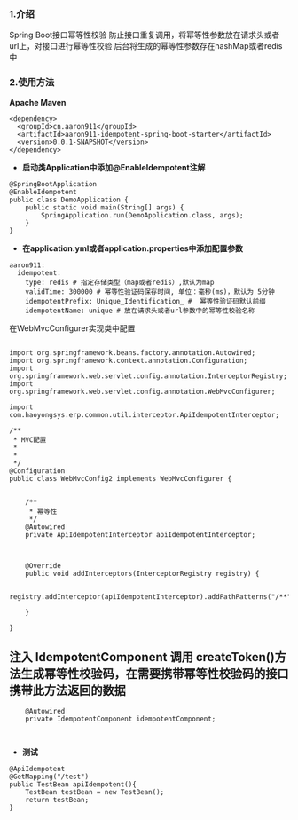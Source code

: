### 1.介绍

Spring Boot接口幂等性校验
防止接口重复调用，将幂等性参数放在请求头或者url上，对接口进行幂等性校验
后台将生成的幂等性参数存在hashMap或者redis中


### 2.使用方法
**Apache Maven**
```
<dependency>
  <groupId>cn.aaron911</groupId>
  <artifactId>aaron911-idempotent-spring-boot-starter</artifactId>
  <version>0.0.1-SNAPSHOT</version>
</dependency>
```

- **启动类Application中添加@EnableIdempotent注解**

```
@SpringBootApplication
@EnableIdempotent
public class DemoApplication {
    public static void main(String[] args) {
        SpringApplication.run(DemoApplication.class, args);
    }
}
```
- **在application.yml或者application.properties中添加配置参数**

```
aaron911:
  idempotent:
    type: redis # 指定存储类型（map或者redis）,默认为map
    validTime: 300000 # 幂等性验证码保存时间, 单位：毫秒(ms)，默认为 5分钟
    idempotentPrefix: Unique_Identification_ #  幂等性验证码默认前缀
    idempotentName: unique # 放在请求头或者url参数中的幂等性校验名称
```


在WebMvcConfigurer实现类中配置
```

import org.springframework.beans.factory.annotation.Autowired;
import org.springframework.context.annotation.Configuration;
import org.springframework.web.servlet.config.annotation.InterceptorRegistry;
import org.springframework.web.servlet.config.annotation.WebMvcConfigurer;

import com.haoyongsys.erp.common.util.interceptor.ApiIdempotentInterceptor;

/**
 * MVC配置
 * 
 *
 */
@Configuration
public class WebMvcConfig2 implements WebMvcConfigurer {
	
    
    /**
     * 幂等性
     */
    @Autowired
    private ApiIdempotentInterceptor apiIdempotentInterceptor;
    
 

    @Override
    public void addInterceptors(InterceptorRegistry registry) {
    	
        registry.addInterceptor(apiIdempotentInterceptor).addPathPatterns("/**");
       
    }
    
}

```


## 注入 IdempotentComponent  调用 createToken()方法生成幂等性校验码，在需要携带幂等性校验码的接口携带此方法返回的数据
```
	@Autowired
	private IdempotentComponent idempotentComponent;
	
	
```



- **测试**

```
@ApiIdempotent
@GetMapping("/test")
public TestBean apiIdempotent(){
    TestBean testBean = new TestBean();
    return testBean;
}
```